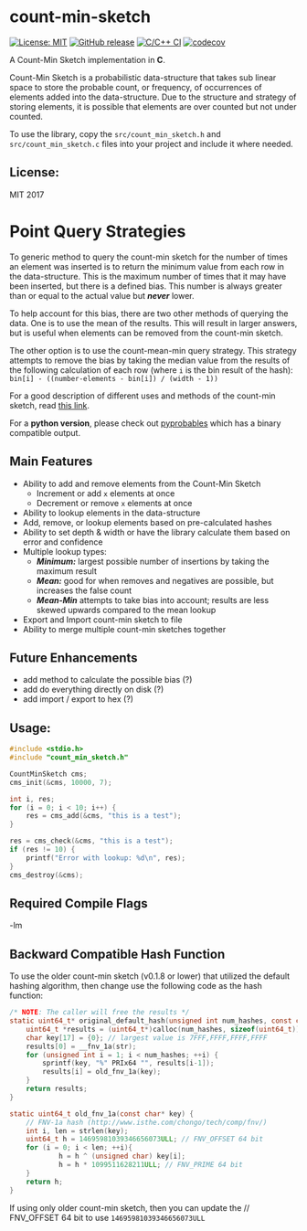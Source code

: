 # count-min-sketch

[![License: MIT](https://img.shields.io/badge/License-MIT-blue.svg)](https://opensource.org/licenses/MIT)
[![GitHub release](https://img.shields.io/github/v/release/barrust/count-min-sketch.svg)](https://github.com/barrust/count-min-sketch/releases)
[![C/C++ CI](https://github.com/barrust/count-min-sketch/workflows/C/C++%20CI/badge.svg?branch=master)](https://github.com/barrust/count-min-sketch/actions)
[![codecov](https://codecov.io/gh/barrust/count-min-sketch/branch/master/graph/badge.svg)](https://codecov.io/gh/barrust/count-min-sketch)


A Count-Min Sketch implementation in **C**.

Count-Min Sketch is a probabilistic data-structure that takes sub linear space
to store the probable count, or frequency, of occurrences of elements added
into the data-structure. Due to the structure and strategy of storing elements,
it is possible that elements are over counted but not under counted.

To use the library, copy the `src/count_min_sketch.h` and
`src/count_min_sketch.c` files into your project and include it where needed.

## License:
MIT 2017

# Point Query Strategies
To generic method to query the count-min sketch for the number of times an
element was inserted is to return the minimum value from each row in the
data-structure. This is the maximum number of times that it may have been
inserted, but there is a defined bias. This number is always greater than or
equal to the actual value but ***never*** lower.

To help account for this bias, there are two other methods of querying the
data. One is to use the mean of the results. This will result in larger answers,
but is useful when elements can be removed from the count-min sketch.

The other option is to use the count-mean-min query strategy. This strategy
attempts to remove the bias by taking the median value from the results of the
following calculation of each row (where `i` is the bin result of the hash):
`bin[i] - ((number-elements - bin[i]) / (width - 1))`

For a good description of different uses and methods of the count-min sketch,
read [this link](https://highlyscalable.wordpress.com/2012/05/01/probabilistic-structures-web-analytics-data-mining/).

For a **python version**, please check out [pyprobables](https://github.com/barrust/pyprobables)
which has a binary compatible output.


## Main Features
* Ability to add and remove elements from the Count-Min Sketch
    * Increment or add `x` elements at once
    * Decrement or remove `x` elements at once
* Ability to lookup elements in the data-structure
* Add, remove, or lookup elements based on pre-calculated hashes
* Ability to set depth & width or have the library calculate them based on
error and confidence
* Multiple lookup types:
    * ***Minimum:*** largest possible number of insertions by taking the
    maximum result
    * ***Mean:*** good for when removes and negatives are possible, but
    increases the false count
    * ***Mean-Min*** attempts to take bias into account; results are less
    skewed upwards compared to the mean lookup
* Export and Import count-min sketch to file
* Ability to merge multiple count-min sketches together

## Future Enhancements
* add method to calculate the possible bias (?)
* add do everything directly on disk (?)
* add import / export to hex (?)

## Usage:
``` c
#include <stdio.h>
#include "count_min_sketch.h"

CountMinSketch cms;
cms_init(&cms, 10000, 7);

int i, res;
for (i = 0; i < 10; i++) {
    res = cms_add(&cms, "this is a test");
}

res = cms_check(&cms, "this is a test");
if (res != 10) {
    printf("Error with lookup: %d\n", res);
}
cms_destroy(&cms);
```


## Required Compile Flags
-lm


## Backward Compatible Hash Function
To use the older count-min sketch (v0.1.8 or lower) that utilized the default hashing
algorithm, then change use the following code as the hash function:

``` c
/* NOTE: The caller will free the results */
static uint64_t* original_default_hash(unsigned int num_hashes, const char* str) {
    uint64_t *results = (uint64_t*)calloc(num_hashes, sizeof(uint64_t));
    char key[17] = {0}; // largest value is 7FFF,FFFF,FFFF,FFFF
    results[0] = __fnv_1a(str);
    for (unsigned int i = 1; i < num_hashes; ++i) {
        sprintf(key, "%" PRIx64 "", results[i-1]);
        results[i] = old_fnv_1a(key);
    }
    return results;
}

static uint64_t old_fnv_1a(const char* key) {
    // FNV-1a hash (http://www.isthe.com/chongo/tech/comp/fnv/)
    int i, len = strlen(key);
    uint64_t h = 14695981039346656073ULL; // FNV_OFFSET 64 bit
    for (i = 0; i < len; ++i){
            h = h ^ (unsigned char) key[i];
            h = h * 1099511628211ULL; // FNV_PRIME 64 bit
    }
    return h;
}
```

If using only older count-min sketch, then you can update the // FNV_OFFSET 64 bit
to use `14695981039346656073ULL`
